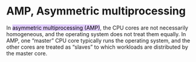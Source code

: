 # AMP, Asymmetric multiprocessing

In <mark style="background: #D2B3FFA6;">asymmetric multiprocessing (AMP)</mark>, the CPU cores are not necessarily homogeneous, and the operating system does not treat them equally. In AMP, one “master” CPU core typically runs the operating system, and the other cores are treated as “slaves” to which workloads are distributed by the master core.